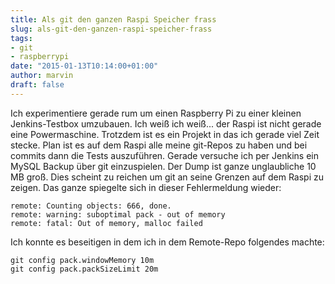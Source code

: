 ```yaml
---
title: Als git den ganzen Raspi Speicher frass
slug: als-git-den-ganzen-raspi-speicher-frass
tags:
- git
- raspberrypi
date: "2015-01-13T10:14:00+01:00"
author: marvin
draft: false
---
```

Ich experimentiere gerade rum um einen Raspberry Pi zu einer kleinen Jenkins-Testbox umzubauen. Ich weiß ich weiß... der Raspi ist nicht gerade eine Powermaschine. Trotzdem ist es ein Projekt in das ich gerade viel Zeit stecke. Plan ist es auf dem Raspi alle meine git-Repos zu haben und bei commits dann die Tests auszuführen. Gerade versuche ich per Jenkins ein MySQL Backup über git einzuspielen. Der Dump ist ganze unglaubliche 10 MB groß. Dies scheint zu reichen um git an seine Grenzen auf dem Raspi zu zeigen. Das ganze spiegelte sich in dieser Fehlermeldung wieder:

	remote: Counting objects: 666, done.
	remote: warning: suboptimal pack - out of memory
	remote: fatal: Out of memory, malloc failed

Ich konnte es beseitigen in dem ich in dem Remote-Repo folgendes machte:

	git config pack.windowMemory 10m
	git config pack.packSizeLimit 20m